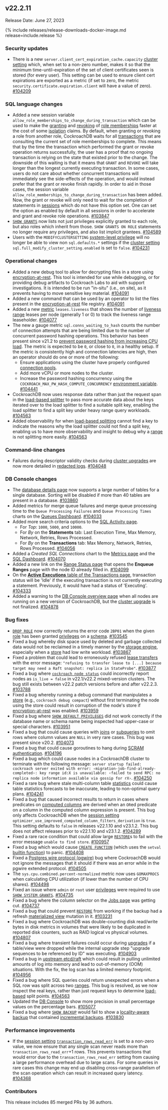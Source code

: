 ## v22.2.11

Release Date: June 27, 2023

{% include releases/release-downloads-docker-image.md release=include.release %}

<h3 id="v22-2-11-security-updates">Security updates</h3>

- There is a new `server.client_cert_expiration_cache.capacity` [cluster setting](../v22.2/cluster-settings.html) which, when set to a non-zero number, makes it so that the minimum time-until-expiration of the set of client certificates seen is stored (for every user). This setting can be used to ensure client cert expirations are exported as a metric (if set to zero, the metric `security.certificate.expiration.client` will have a value of zero). [#104209][#104209]

<h3 id="v22-2-11-sql-language-changes">SQL language changes</h3>

- Added a new session variable `allow_role_memberships_to_change_during_transaction`  which can be used to make the [granting](../v22.2/grant.html) and [revoking](../v22.2/revoke.html) of [role memberships](../v22.2/security-reference/authorization.html#roles) faster at the cost of some [isolation](../v22.2/architecture/transaction-layer.html#isolation-levels) claims. By default, when granting or revoking a role from another role, CockroachDB waits for all [transactions](../v22.2/transactions.html) that are consulting the current set of role memberships to complete. This means that by the time the transaction which performed the grant or revoke operation returns successfully, the user has a proof that no ongoing transaction is relying on the state that existed prior to the change. The downside of this waiting is that it means that `GRANT` and `REVOKE` will take longer than the longest currently executing transaction. In some cases, users do not care about whether concurrent transactions will immediately see the side-effects of the operation, and would instead prefer that the grant or revoke finish rapidly. In order to aid in those cases, the session variable `allow_role_memberships_to_change_during_transaction` has been added. Now, the grant or revoke will only need to wait for the completion of statements in [sessions](../v22.2/show-sessions.html) which do not have this option set. One can set the option as enabled by default in all sessions in order to accelerate and grant and revoke role operations. [#103847][#103847]
- [`SHOW GRANTS`](../v22.2/show-grants.html) now lists not just privileges explicitly granted to each role, but also roles which inherit from those. `SHOW GRANTS ON ROLE` statements no longer require any privileges, and also list implicit grantees. [#104589][#104589]
- Users with the `MODIFYCLUSTERSETTING` [system-level privilege](../v22.2/security-reference/authorization.html#privileges) will no longer be able to view non `sql.defaults.*` settings if the [cluster setting](../v22.2/cluster-settings.html) `sql.full_modify_cluster_setting.enabled` is set to `false`. [#104231][#104231]

<h3 id="v22-2-11-operational-changes">Operational changes</h3>

- Added a new debug tool to allow for decrypting files in a store using [encryption-at-rest](../v22.2/security-reference/encryption.html). This tool is intended for use while debugging, or for providing debug artifacts to Cockroach Labs to aid with support investigations. It is intended to be run "in-situ" (i.e., on site), as it prevents having to move sensitive key material. [#104091][#104091]
- Added a new command that can be used by an operator to list the files present in the [encryption-at-rest](../v22.2/security-reference/encryption.html) file registry. [#104091][#104091]
- Added a new [metric](../v22.2/metrics.html) `leases.liveness` that shows the number of [liveness range](../v22.2/configure-replication-zones.html#create-a-replication-zone-for-a-system-range) leases per node (generally 1 or 0) to track the liveness range leaseholder. [#104077][#104077]
- The new a gauge metric `sql.conns_waiting_to_hash` counts the number of connection attempts that are being limited due to the number of concurrent password hashing operations. This behavior has been present since v21.2 to [prevent password hashing from increasing CPU load](../v22.2/error-handling-and-troubleshooting.html#high-client-cpu-load-connection-pool-exhaustion-or-increased-connection-latency-when-scram-password-based-authentication-is-enabled). The metric is expected to be `0`, or close to `0`, in a healthy setup. If the metric is consistently high and connection latencies are high, then an operator should do one or more of the following:
    - Ensure applications using the cluster have properly configured [connection pools](../v22.2/connection-pooling.html).
    - Add more vCPU or more nodes to the cluster.
    - Increase the password hashing concurrency using the `COCKROACH_MAX_PW_HASH_COMPUTE_CONCURRENCY` [environment variable](../v22.2/cockroach-commands.html#environment-variables). [#104441][#104441]
- CockroachDB now uses response data rather than just the request span in the [load-based splitter](../v22.2/load-based-splitting.html) to pass more accurate data about the keys iterated over to the load splitter to find a suitable split key, enabling the load splitter to find a split key under heavy range query workloads. [#104563][#104563]
- Added observability for when [load-based splitting](../v22.2/load-based-splitting.html) cannot find a key to indicate the reasons why the load splitter could not find a split key, enabling us to have more observability and insight to debug why a [range](../v22.2/architecture/overview.html#architecture-range) is not splitting more easily. [#104563][#104563]

<h3 id="v22-2-11-command-line-changes">Command-line changes</h3>

- Failures during descriptor validity checks during [cluster upgrades](../v22.2/upgrade-cockroach-version.html) are now more detailed in [redacted logs](../v22.2/configure-logs.html#redact-logs). [#104048][#104048]

<h3 id="v22-2-11-db-console-changes">DB Console changes</h3>

- The [database details page](../v22.2/ui-databases-page.html) now supports a large number of tables for a single database. Sorting will be disabled if more than 40 tables are present in a database. [#103860][#103860]
- Added metrics for merge queue failures and merge queue processing time to the `Queue Processing Failures` and `Queue Processing Times` charts on the [Queues Dashboard](../v22.2/ui-queues-dashboard.html). [#104033][#104033]
- Added more search criteria options to the [SQL Activity page](../v22.2/ui-sessions-page.html).
    - For *Top*: `1000`, `5000`, and `10000`. 
    - For *By* on the **Statements** tab: Last Execution Time, Max Memory, Network, Retries, Rows Processed.
    - For *By* on the **Transactions** tab: Max Memory, Network, Retries, Rows Processed. [#104056][#104056]
- Added a *Created SQL Connections* chart to the [Metrics page](../v22.2/ui-overview.html) and the [SQL Dashboard](../v22.2/ui-sql-dashboard.html). [#104070][#104070]
- Added a new link  on the [Range Status page](../v22.2/ui-debug-pages.html) that opens the **Enqueue Ranges** page with the node ID already filled in. [#104099][#104099]
- On the [**Active Executions** table of the Transactions page](../v22.2/ui-transactions-page.html#active-executions-table), transaction status will be 'Idle' if the executing transaction is not currently executing a statement. Previously, it would have had a status of 'Executing'. [#104333][#104333]
- Added a warning to the [DB Console overview page](../v22.2/ui-overview.html) when all nodes are running on a new version of CockroachDB, but the [cluster upgrade](../v22.2/upgrade-cockroach-version.html) is not finalized. [#104878][#104878]

<h3 id="v22-2-11-bug-fixes">Bug fixes</h3>

- [`DROP ROLE`](../v22.2/drop-role.html) now correctly returns the error code `2BP01` when the given [role](../v22.2/security-reference/authorization.html#roles) has been granted [privileges](../v22.2/security-reference/authorization.html#managing-privileges) on a [schema](../v22.2/schema-design-overview.html). [#103545][#103545]
- Fixed a bug whereby disk space used by deleted and garbage collected data would not be reclaimed in a timely manner by the [storage engine](../v22.2/architecture/storage-layer.html), especially when a [store](../v22.2/cockroach-start.html#store) had low write workload. [#103867][#103867]
- Fixed a problem that could lead to erroneously refused [lease transfers](../v22.2/architecture/replication-layer.html#leases) with the error message: `"refusing to transfer lease to [...] because target may need a Raft snapshot: replica in StateProbe"`. [#103877][#103877]
- Fixed a bug where [`cockroach node status`](../v22.2/cockroach-node.html#node-status) could incorrectly report nodes as `is_live = false` in v22.1/v22.2 mixed-version clusters. The bug still exists between v22.2 patch versions before and after v22.2.3. [#103788][#103788]
- Fixed a bug whereby running a debug command that manipulates a [store](../v22.2/cockroach-start.html#store) (e.g., `cockroach debug compact`) without first terminating the node using the store could result in corruption of the node's store if [encryption-at-rest](../v22.2/security-reference/encryption.html) was enabled. [#103959][#103959]
- Fixed a bug where [`SHOW DEFAULT PRIVILEGES`](../v22.2/show-default-privileges.html) did not work correctly if the database name or schema name being inspected had upper-case or special characters. [#103951][#103951]
- Fixed a bug that could cause queries with [joins](../v23.1/joins.html) or [subqueries](../v23.1/subqueries.html) to omit rows where column values are `NULL` in very rare cases. This bug was present since v20.2. [#104073][#104073]
- Fixed a bug that could cause goroutines to hang during [SCRAM authentication](../v23.1/security-reference/scram-authentication.html). [#104196][#104196]
- Fixed a bug which could cause nodes in a CockroachDB cluster to terminate with the following message: `server startup failed: cockroach server exited with error: ‹migration-job-find-already-completed›: key range id:X is unavailable: ‹failed to send RPC: no replica node information available via gossip for rX›`. [#104250][#104250]
- Fixed a rare bug where stale multi-column table [statistics](../v23.1/cost-based-optimizer.html) could cause table statistics forecasts to be inaccurate, leading to non-optimal query plans. [#104241][#104241]
- Fixed a bug that caused incorrect results to return in cases where predicates on [computed columns](../v22.2/computed-columns.html) are derived when an `OR`ed predicate on a column in the computed column expression is present. This bug only affects CockroachDB when the [session setting](../v22.2/set-vars.html#supported-variables) `optimizer_use_improved_computed_column_filters_derivation` is `true`. This setting defaults to `false` in releases v22.1.10 and v23.1.2. This bug does not affect releases prior to v22.1.10 and v23.1.2. [#104289][#104289]
- Fixed a rare race condition that could allow large [`RESTORE`](../v22.2/restore.html)s to fail with the error message `unable to find store`. [#100957][#100957]
- Fixed a bug which would cause [`CREATE FUNCTION`](../v22.2/create-function.html) (which uses the `setval` [builtin function](../v22.2/functions-and-operators.html#sequence-functions)) to panic. [#104408][#104408]
- Fixed a [Postgres wire protocol (pgwire)](../v22.2/postgresql-compatibility.html) bug where CockroachDB would not ignore the messages that it should if there was an error while in the pgwire extended protocol. [#104505][#104505]
- The `sys.cpu.combined.percent-normalized` metric now uses `GOMAXPROCS` when calculating CPU utilization (if lower than the number of CPU shares). [#104498][#104498]
- Fixed an issue where `admin` or `root` user [privileges](../v22.2/security-reference/authorization.html#managing-privileges) were required to use [`SHOW SYSTEM GRANTS`](../v22.2/show-system-grants.html). [#104735][#104735]
- Fixed a bug where the column selector on the [Jobs page](../v22.2/ui-jobs-page.html) was getting cut. [#104737][#104737]
- Fixed a bug that could prevent [`RESTORE`](../v22.2/restore.html) from working if the backup had a refresh [materialized view](../v22.2/views.html#materialized-views) mutation in it. [#103231][#103231]
- Fixed a bug where CockroachDB was double-counting disk read/write bytes in disk metrics in volumes that were likely to be duplicated in reported disk counters, such as RAID logical vs physical volumes. [#104807][#104807]
- Fixed a bug where transient failures could occur during [upgrades](../v22.2/upgrade-cockroach-version.html) if a table/view were dropped while the internal upgrade step "upgrade sequences to be referenced by ID" was executing. [#104903][#104903]
- Fixed a bug in [upstream etcd/raft](https://github.com/etcd-io/raft) which could result in pulling unlimited amounts of log into memory and lead to out-of-memory (OOM) situations. With the fix, the log scan has a limited memory footprint. [#104956][#104956]
- Fixed a bug where SQL queries could return unexpected errors when a SQL row was split across two [ranges](../v22.2/architecture/overview.html#architecture-range). This bug is resolved, as we now inspect the real keys, rather than just request keys to determine [load-based](../v22.2/load-based-splitting.html) split points. [#104563][#104563]
- Updated the [DB Console](../v22.2/ui-overview.html) to show more precision in small percentage values on the percentage bars. [#105077][#105077]
- Fixed a bug where [`SHOW BACKUP`](../v22.2/show-backup.html) would fail to show a [locality-aware backup](../v22.2/take-and-restore-locality-aware-backups.html) that contained [incremental backups](../v22.2/take-full-and-incremental-backups.html#incremental-backups). [#103830][#103830]

<h3 id="v22-2-11-performance-improvements">Performance improvements</h3>

- If the [session setting](../v22.2/set-vars.html#supported-variables) [`transaction_rows_read_err`](../v22.2/transactions.html#limit-the-number-of-rows-written-or-read-in-a-transaction) is set to a non-zero value, we now ensure that any single scan never reads more than `transaction_rows_read_err`+1 rows. This prevents transactions that would error due to the `transaction_rows_read_err` setting from causing a large performance overhead due to large scans. For some queries in rare cases this change may end up disabling cross-range parallelism of the scan operation which can result in increased query latency. [#104368][#104368]

<div class="release-note-contributors" markdown="1">

<h3 id="v22-2-11-contributors">Contributors</h3>

This release includes 85 merged PRs by 36 authors.

</div>

[#100957]: https://github.com/cockroachdb/cockroach/pull/100957
[#103231]: https://github.com/cockroachdb/cockroach/pull/103231
[#103545]: https://github.com/cockroachdb/cockroach/pull/103545
[#103788]: https://github.com/cockroachdb/cockroach/pull/103788
[#103830]: https://github.com/cockroachdb/cockroach/pull/103830
[#103847]: https://github.com/cockroachdb/cockroach/pull/103847
[#103860]: https://github.com/cockroachdb/cockroach/pull/103860
[#103867]: https://github.com/cockroachdb/cockroach/pull/103867
[#103877]: https://github.com/cockroachdb/cockroach/pull/103877
[#103951]: https://github.com/cockroachdb/cockroach/pull/103951
[#103959]: https://github.com/cockroachdb/cockroach/pull/103959
[#104033]: https://github.com/cockroachdb/cockroach/pull/104033
[#104048]: https://github.com/cockroachdb/cockroach/pull/104048
[#104056]: https://github.com/cockroachdb/cockroach/pull/104056
[#104070]: https://github.com/cockroachdb/cockroach/pull/104070
[#104073]: https://github.com/cockroachdb/cockroach/pull/104073
[#104077]: https://github.com/cockroachdb/cockroach/pull/104077
[#104091]: https://github.com/cockroachdb/cockroach/pull/104091
[#104099]: https://github.com/cockroachdb/cockroach/pull/104099
[#104196]: https://github.com/cockroachdb/cockroach/pull/104196
[#104209]: https://github.com/cockroachdb/cockroach/pull/104209
[#104231]: https://github.com/cockroachdb/cockroach/pull/104231
[#104241]: https://github.com/cockroachdb/cockroach/pull/104241
[#104250]: https://github.com/cockroachdb/cockroach/pull/104250
[#104289]: https://github.com/cockroachdb/cockroach/pull/104289
[#104333]: https://github.com/cockroachdb/cockroach/pull/104333
[#104368]: https://github.com/cockroachdb/cockroach/pull/104368
[#104408]: https://github.com/cockroachdb/cockroach/pull/104408
[#104441]: https://github.com/cockroachdb/cockroach/pull/104441
[#104498]: https://github.com/cockroachdb/cockroach/pull/104498
[#104505]: https://github.com/cockroachdb/cockroach/pull/104505
[#104563]: https://github.com/cockroachdb/cockroach/pull/104563
[#104589]: https://github.com/cockroachdb/cockroach/pull/104589
[#104735]: https://github.com/cockroachdb/cockroach/pull/104735
[#104737]: https://github.com/cockroachdb/cockroach/pull/104737
[#104807]: https://github.com/cockroachdb/cockroach/pull/104807
[#104878]: https://github.com/cockroachdb/cockroach/pull/104878
[#104903]: https://github.com/cockroachdb/cockroach/pull/104903
[#104956]: https://github.com/cockroachdb/cockroach/pull/104956
[#105077]: https://github.com/cockroachdb/cockroach/pull/105077
